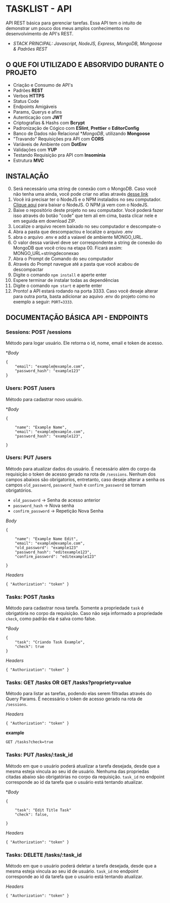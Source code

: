 # TASKLIST - API

API REST básica para gerenciar tarefas. Essa API tem o intuito de demonstrar um pouco dos meus amplos conhecimentos no desenvolvimento de API's REST.

- *STACK PRINCIPAL: Javascript, NodeJS, Express, MongoDB, Mongoose & Padrões REST*


## O QUE FOI UTILIZADO E ABSORVIDO DURANTE O PROJETO

- Criação e Consumo de API's
- Padrões **REST**
- Verbos **HTTPS**
- Status Code
- Endpoints Amigáveis
- Params, Querys e afins
- Autenticação com **JWT**
- Criptografias & Hashs com **Bcrypt**
- Padronização de Cógico com **ESlint**, **Prettier** e **EditorConfig**
- Banco de Dados não Relacional **MongoDB*, utilizando **Mongoose**
- "Travando" Requisições pra API com **CORS**
- Variáveis de Ambiente com **DotEnv**
- Validações com **YUP**
- Testando Requisição pra API com **Insominia**
- Estrutura **MVC**

## INSTALAÇÃO

00. Será necessário uma string de conexão com o MongoDB. Caso você não tenha uma ainda, você pode criar no atlas através [desse link](https://www.mongodb.com/cloud/atlas/register)
01. Você irá precisar ter o NodeJS e o NPM instalados no seu computador. [Clique aqui](https://nodejs.org/en/) para baixar o NodeJS. O NPM já vem com o NodeJS.
02. Baixe o repositório deste projeto no seu computador. Você poderá fazer isso através do botão "code" que tem ali em cima, basta clicar nele e em seguida em download ZIP.
03. Localize o arquivo recem baixado no seu computador e descompate-o
04. Abra a pasta que descompactou e localize o arquivo .env
05. abra o arquivo .env e add a vaiavel de ambiente MONGO_URL.
06. O valor dessa variável deve ser correspondente a string de conexão do MongoDB que você criou na etapa 00. Ficará assim: MONGO_URL=stringdeconexao
07. Abra o Prompt de Comando do seu computador
08. Através do Prompt navegue até a pasta que você acabou de descompactar
09. Digite o comando `npm install` e aperte enter
10. Espere terminar de instalar todas as dependências
11. Digite o comando `npm start` e aperte enter
12. Pronto! a API estará rodando na porta 3333. Caso você deseje alterar para outra porta, basta adicionar ao aquivo .env do projeto como no exemplo a seguir: `PORT=3333`.



## DOCUMENTAÇÃO BÁSICA API - ENDPOINTS

### Sessions: POST /sessions

Método para logar usuário. Ele retorna o id, nome, email e token de acesso.

**Body*
```
{
  	"email": "example@example.com",
  	"password_hash": "example123"
}

```

### Users: POST /users

Método para cadastrar novo usuário.

**Body*

```
{

	"name": "Example Name",
	"email": "example@example.com",
	"password_hash": "example123",

}

```

### Users: PUT /users

Método para atualizar dados do usuário. É necessário além do corpo da requisição o token de acesso gerado na rota de `/sessions`. Nenhum dos campos abaixos são obrigatorios, entretanto, caso deseje alterar a senha os campos `old_password`, `password_hash` e `confirm_password` se tornam obrigatórios.

- `old_password` -> Senha de acesso anterior
- `password_hash` -> Nova senha
- `confirm_password` -> Repetição Nova Senha

*Body*

```
{

	"name": "Example Name Edit",
	"email": "example@example.com",
	"old_password": "example123"
	"password_hash": "editexample123",
	"confirm_password": "editexample123"

}

```

*Headers*

```
{ "Authorization": "token" }

```

### Tasks: POST /tasks

Método para cadastrar nova tarefa. Somente a propriedade `task` é obrigatória no corpo da requisição. Caso não seja informado  a propriedade `ckeck`, como padrão ela é salva como false.

**Body*

```
{
	"task": "Criando Task Example",
	"check": true
}

```

*Headers*

```
{ "Authorization": "token" }

```


### Tasks: GET /tasks OR GET /tasks?propriety=value

Método para listar as tarefas, podendo elas serem filtradas através do Query Params. É necessário o token de acesso gerado na rota de `/sessions`.


*Headers*

```
{ "Authorization": "token" }

```

**example**

```
GET /tasks?check=true

```

### Tasks: PUT /tasks/:task_id

Método em que o usuário poderá atualizar a tarefa desejada, desde que a mesma esteja vincula ao seu id de usuário. Nenhuma das propriedas citadas abaixo são obrigatórias no corpo da requisição. `task_id` no endpoint corresponde ao id da tarefa que o usuário está tentando atualizar.

**Body*

```
{

	"task": "Edit Title Task"
	"check": false,

}

```

*Headers*

```
{ "Authorization": "token" }

```


### Tasks: DELETE /tasks/:task_id

Método em que o usuário poderá deletar a tarefa desejada, desde que a mesma esteja vincula ao seu id de usuário. `task_id` no endpoint corresponde ao id da tarefa que o usuário está tentando atualizar.

*Headers*

```
{ "Authorization": "token" }

```


